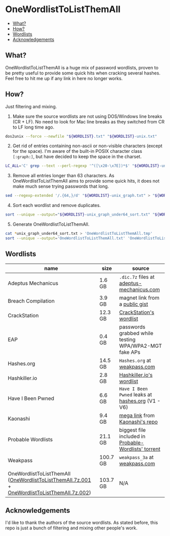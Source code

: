 # OneWordlistToListThemAll

* [What?](#what)
* [How?](#how)
* [Wordlists](#wordlists)
* [Acknowledgements](#acknowledgements)

## What? <a name="what" />

OneWordlistToListThemAll is a huge mix of password wordlists, proven to be pretty useful to provide some quick hits when cracking several hashes. Feel free to hit me up if any link in here no longer works.

## How? <a name="how" />

Just filtering and mixing.

1. Make sure the source wordlists are not using DOS/Windows line breaks (CR + LF). No need to look for Mac line breaks as they switched from CR to LF long time ago.
```bash
dos2unix --force --newfile "${WORDLIST}.txt" "${WORDLIST}-unix.txt"
```
2. Get rid of entries containing non-ascii or non-visible characters (except for the space). I'm aware of the built-in POSIX character class `[:graph:]`, but have decided to keep the space in the charset.
```bash
LC_ALL='C' grep --text --perl-regexp '^([\x20-\x7E])*$' "${WORDLIST}-unix.txt" > "${WORDLIST}-unix_graph.txt"
```
3. Remove all entries longer than 63 characters. As OneWordlistToListThemAll aims to provide some quick hits, it does not make much sense trying passwords that long.
```bash
sed --regexp-extended '/.{64,}/d' "${WORDLIST}-unix_graph.txt" > "${WORDLIST}-unix_graph_under64.txt"
```
4. Sort each wordlist and remove duplicates.
```bash
sort --unique --output="${WORDLIST}-unix_graph_under64_sort.txt" "${WORDLIST}-unix_graph_under64.txt"
```
5. Generate OneWordlistToListThemAll.
```bash
cat *unix_graph_under64_sort.txt > 'OneWordlistToListThemAll.tmp'
sort --unique --output='OneWordlistToListThemAll.txt' 'OneWordlistToListThemAll.tmp'
```
## Wordlists <a name="wordlists" />

name | size | source
--- | --- | ---
Adeptus Mechanicus | 1.6 GB | `.dic.7z` files at [adeptus-mechanicus.com](https://www.adeptus-mechanicus.com/codex/hashpass/)
Breach Compilation | 3.9 GB | magnet link from a [public gist](https://gist.github.com/scottlinux/9a3b11257ac575e4f71de811322ce6b3)
CrackStation | 12.3 GB | [CrackStation's wordlist](https://crackstation.net/files/crackstation.txt.gz)
EAP | 0.4 GB | passwords grabbed while testing WPA/WPA2-MGT fake APs
Hashes.org | 14.5 GB | `Hashes.org` at [weakpass.com](https://weakpass.com/wordlist/1931)
Hashkiller.io | 2.8 GB | [Hashkiller.io's wordlist](https://hashkiller.io/downloads/hashkiller-dict-2020-01-26.7z)
Have I Been Pwned | 6.6 GB | `Have I Been Pwned` leaks at [hashes.org](https://temp.hashes.org/leaks.php) (V1 - V6)
Kaonashi | 9.4 GB | [mega link](https://mega.nz/#!nWJXzYzS!P1G8HDiMxq5wFaxeWGWx334Wp9wByj5kMEGLZkVX694) from [Kaonashi's repo](https://github.com/kaonashi-passwords/Kaonashi)
Probable Wordlists | 21.1 GB | biggest file included in [Probable-Wordlists' torrent](https://github.com/berzerk0/Probable-Wordlists/tree/master/Real-Passwords/Real-Password-Rev-2-Torrents)
Weakpass | 100.7 GB | `weakpass_3a` at [weakpass.com](https://weakpass.com/wordlist/1948)
 | | 
OneWordlistToListThemAll ([OneWordlistToListThemAll.7z.001](https://anonfiles.com/Bal4Qav4y3/OneWordlistToListThemAll.7z_001) + [OneWordlistToListThemAll.7z.002](https://anonfiles.com/RdXfP3vey8/OneWordlistToListThemAll.7z_002)) | 103.7 GB | N/A

## Acknowledgements <a name="acknowledgements" />

I'd like to thank the authors of the source wordlists. As stated before, this repo is just a bunch of filtering and mixing other people's work.
